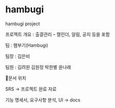 # hambugi
hambugi project

프로젝트 개요 : 출결관리 – 캘린더, 알림, 공지 등을 포함

팀 : 햄부기(Hambugi)

팀장 : 김은비

팀원 : 김려원 김원정 박한별 윤나래
&nbsp;

📗문서 위치

SRS -> 프로젝트 완료 자료

기능 명세서, 요구사항 분석, UI -> docs
